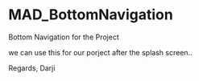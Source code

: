 # MAD_BottomNavigation
Bottom Navigation for the Project

we can use this for our porject after the splash screen.. 

Regards,
Darji 
